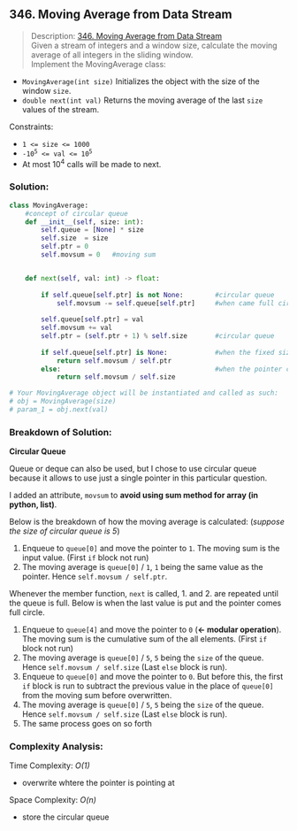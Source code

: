 ## 346. Moving Average from Data Stream

>Description: [346. Moving Average from Data Stream](https://leetcode.com/problems/moving-average-from-data-stream/)\
Given a stream of integers and a window size, calculate the moving average of all integers in the sliding window.\
Implement the MovingAverage class:
- `MovingAverage(int size)` Initializes the object with the size of the window `size`.
- `double next(int val)` Returns the moving average of the last `size` values of the stream.


Constraints:

- <code>1 <= size <= 1000</code>
- <code>-10<sup>5</sup> <= val <= 10<sup>5</sup></code> 
- At most 10<sup>4</sup> calls will be made to next.


### Solution: 

```python
class MovingAverage:
    #concept of circular queue
    def __init__(self, size: int):
        self.queue = [None] * size
        self.size  = size
        self.ptr = 0
        self.movsum = 0   #moving sum


    def next(self, val: int) -> float:
       
        if self.queue[self.ptr] is not None:        #circular queue
            self.movsum -= self.queue[self.ptr]     #when came full circle -> first remove that value in place
        
        self.queue[self.ptr] = val
        self.movsum += val
        self.ptr = (self.ptr + 1) % self.size       #circular queue
       
        if self.queue[self.ptr] is None:            #when the fixed size array is not full
            return self.movsum / self.ptr
        else:                                       #when the pointer came full circle (= the fixed size array is full)
            return self.movsum / self.size

# Your MovingAverage object will be instantiated and called as such:
# obj = MovingAverage(size)
# param_1 = obj.next(val)

```
### Breakdown of Solution:

**Circular Queue**

Queue or deque can also be used, but I chose to use circular queue because it allows to use just a single pointer in this particular question.

I added an attribute, `movsum` to **avoid using sum method for array (in python, list)**.

Below is the breakdown of how the moving average is calculated: (*suppose the size of circular queue is 5*)

1. Enqueue to `queue[0]` and move the pointer to `1`. The moving sum is the input value. (First `if` block not run)
2. The moving average is `queue[0]` / `1`, `1` being the same value as the pointer. Hence `self.movsum / self.ptr`.

Whenever the member function, `next` is called, 1. and 2. are repeated until the queue is full. Below is when the last value is put and the pointer comes full circle.

1. Enqueue to `queue[4]` and move the pointer to `0` (**<- modular operation**). The moving sum is the cumulative sum of the all elements. (First `if` block not run)
2. The moving average is `queue[0]` / `5`, `5` being the `size` of the queue. Hence `self.movsum / self.size` (Last `else` block is run).
3. Enqueue to `queue[0]` and move the pointer to `0`. But before this, the first `if` block is run to subtract the previous value in the place of `queue[0]` from the moving sum before overwritten. 
4. The moving average is `queue[0]` / `5`, `5` being the `size` of the queue. Hence `self.movsum / self.size` (Last `else` block is run).
5. The same process goes on so forth

### Complexity Analysis:

Time Complexity: *O(1)*

- overwrite whtere the pointer is pointing at

Space Complexity: *O(n)*

- store the circular queue
    
